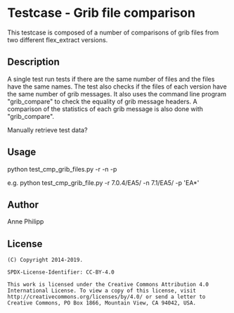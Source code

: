 # Testcase - Grib file comparison

This testcase is composed of a number of comparisons of grib files from two different flex_extract versions. 


## Description

A single test run tests if there are the same number of files and the files have the same names. 
The test also checks if the files of each version have the same number of grib messages. It also uses the command line program "grib_compare" to check the equality of grib message headers. A comparison of the statistics of each grib message is also done with "grib_compare".
 


Manually retrieve test data?



## Usage

python test_cmp_grib_files.py -r <path-to-reference-files> -n <path-to-new-files>  -p <file-pattern> 

e.g. python test_cmp_grib_file.py -r 7.0.4/EA5/ -n 7.1/EA5/ -p 'EA*'

## Author
 Anne Philipp


## License
    (C) Copyright 2014-2019.

    SPDX-License-Identifier: CC-BY-4.0

    This work is licensed under the Creative Commons Attribution 4.0
    International License. To view a copy of this license, visit
    http://creativecommons.org/licenses/by/4.0/ or send a letter to
    Creative Commons, PO Box 1866, Mountain View, CA 94042, USA.
